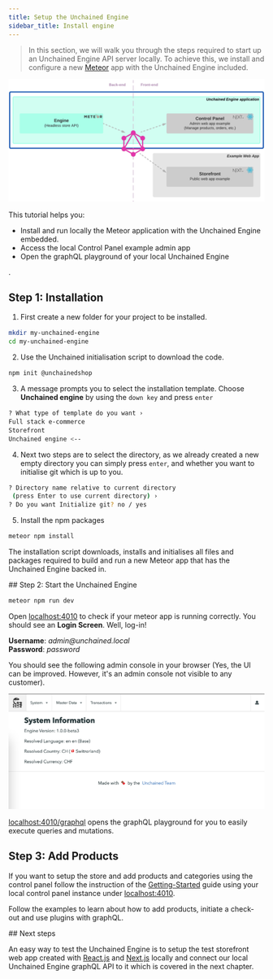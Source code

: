 ```yaml
---
title: Setup the Unchained Engine
sidebar_title: Install engine
---
```


> In this section, we will walk you through the steps required to start up an Unchained Engine API server locally.
> To achieve this, we install and configure a new [Meteor](https://www.meteor.com/) app with the Unchained Engine included.

![diagram](../images/getting-started/Engine_Setup.png)

This tutorial helps you:

- Install and run locally the Meteor application with the Unchained Engine embedded.
- Access the local Control Panel example admin app
- Open the graphQL playground of your local Unchained Engine

.

## Step 1: Installation

1. First create a new folder for your project to be installed.

```bash
mkdir my-unchained-engine
cd my-unchained-engine
```

2. Use the Unchained initialisation script to download the code.

```bash
npm init @unchainedshop
```

3. A message prompts you to select the installation template. Choose **Unchained engine** by using the `down key` and press `enter`

```bash
? What type of template do you want ›
Full stack e-commerce
Storefront
Unchained engine <--
```

4. Next two steps are to select the directory, as we already created a new empty directory you can simply press `enter`, and whether you want to initialise git which is up to you.

```bash
? Directory name relative to current directory
 (press Enter to use current directory) ›
? Do you want Initialize git? no / yes
```

5. Install the npm packages

```bash
meteor npm install
```

The installation script downloads, installs and initialises all files and packages required to build and run a new Meteor app that has the Unchained Engine backed in.

## Step 2: Start the Unchained Engine

```bash
meteor npm run dev
```

Open [localhost:4010](http://localhost:4010) to check if your meteor app is running correctly. You should see an **Login Screen**. Well, log-in!

**Username**: _admin@unchained.local_<br />
**Password**: _password_

You should see the following admin console in your browser (Yes, the UI can be improved. However, it's an admin console not visible to any customer).

![diagram](../images/AdminConsole.png)

[localhost:4010/graphql](http://localhost:4010/graphql) opens the graphQL playground for you to easily execute queries and mutations.

## Step 3: Add Products

If you want to setup the store and add products and categories using the control panel follow the instruction of the [Getting-Started](../getting-started/engine-controlpanel) guide using your local control panel instance under [localhost:4010](http://localhost:4010).

Follow the examples to learn about how to add products, initiate a check-out and use plugins with graphQL.

## Next steps

An easy way to test the Unchained Engine is to setup the test storefront web app created with [React.js](https://reactjs.org/) and [Next.js](https://nextjs.org/) locally and connect our local Unchained Engine graphQL API to it which is covered in the next chapter.
